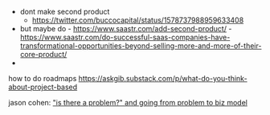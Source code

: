 - dont make second product
	- https://twitter.com/buccocapital/status/1578737988959633408
- but maybe do
		- https://www.saastr.com/add-second-product/
		- https://www.saastr.com/do-successful-saas-companies-have-transformational-opportunities-beyond-selling-more-and-more-of-their-core-product/
-

how to do roadmaps https://askgib.substack.com/p/what-do-you-think-about-project-based

jason cohen: ["is there a problem?" and going from problem to biz model](https://longform.asmartbear.com/problem/)